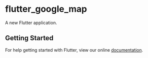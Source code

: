# flutter_google_map

A new Flutter application.

## Getting Started

For help getting started with Flutter, view our online
[documentation](https://flutter.io/).
